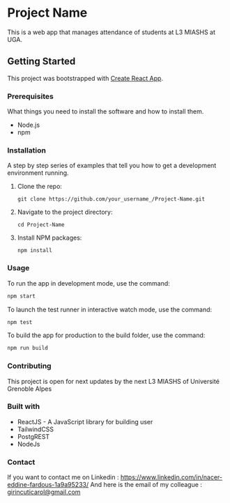 # Project Name

This is a web app that manages attendance of students at L3 MIASHS at UGA.

## Getting Started

This project was bootstrapped with [Create React App](https://github.com/facebook/create-react-app).

### Prerequisites

What things you need to install the software and how to install them.

- Node.js
- npm

### Installation

A step by step series of examples that tell you how to get a development environment running.

1. Clone the repo:
    ```
    git clone https://github.com/your_username_/Project-Name.git
    ```
2. Navigate to the project directory:
    ```
    cd Project-Name
    ```
3. Install NPM packages:
    ```
    npm install
    ```
### Usage

To run the app in development mode, use the command: 
```sh
npm start
```
To launch the test runner in interactive watch mode, use the command:
```sh
npm test
```
To build the app for production to the build folder, use the command:
```sh
npm run build
```
### Contributing
This project is open for next updates by the next L3 MIASHS of Université Grenoble Alpes

### Built with
- ReactJS - A JavaScript library for building user
- TailwindCSS
- PostgREST
- NodeJs

### Contact
If you want to contact me on Linkedin : https://www.linkedin.com/in/nacer-eddine-fardous-1a9a95233/
And here is the email of my colleague : girincuticarol@gmail.com